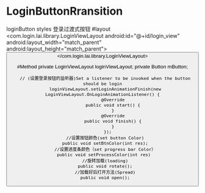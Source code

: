 # LoginButtonRransition
  loginButton styles 登录过渡式按钮
#layout
     <com.login.lai.library.LoginViewLayout
        android:id="@+id/login_view"
        android:layout_width="match_parent"
        android:layout_height="match_parent">
          <Button
              android:id="@+id/login_bt"
              android:layout_width="150dip"
              android:layout_height="35dip"
              android:layout_gravity="bottom|center_horizontal"
              android:layout_marginBottom="55dp"
              android:gravity="center"
              android:textColor="@android:color/white"
              android:textSize="12sp" />
    </com.login.lai.library.LoginViewLayout>
    
#Method
      private LoginViewLayout loginViewLayout;
      private Button mButton;
  
      // (设置登录按钮的监听器)Set a listener to be invoked when the button should be login
      loginViewLayout.setLoginAnimationFinish(new LoginViewLayout.OnLoginAnimationListener() {
            @Override
            public void start() {
            }
            @Override
            public void finish() {
            }
        });
      //设置按钮颜色(set button Color)
      public void setBtnColor(int res);
      //设置进度条颜色（set progress bar Color）
      public void setProcessColor(int res) 
      //旋转加载(loading)
      public void rotate();
      //加载好后打开方法(Spread)
      public void open();
     
      
            
        
